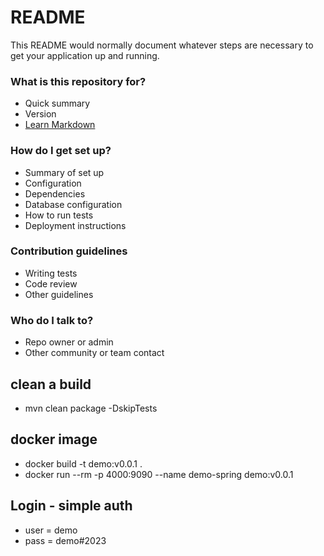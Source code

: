 # README #

This README would normally document whatever steps are necessary to get your application up and running.

### What is this repository for? ###

* Quick summary
* Version
* [Learn Markdown](https://bitbucket.org/tutorials/markdowndemo)

### How do I get set up? ###

* Summary of set up
* Configuration
* Dependencies
* Database configuration
* How to run tests
* Deployment instructions

### Contribution guidelines ###

* Writing tests
* Code review
* Other guidelines

### Who do I talk to? ###

* Repo owner or admin
* Other community or team contact

## clean a build
* mvn clean package -DskipTests

##  docker image
* docker build -t demo:v0.0.1 . 
* docker run --rm -p 4000:9090 --name demo-spring demo:v0.0.1

## Login - simple auth
* user	=	demo
* pass 	=	demo#2023	